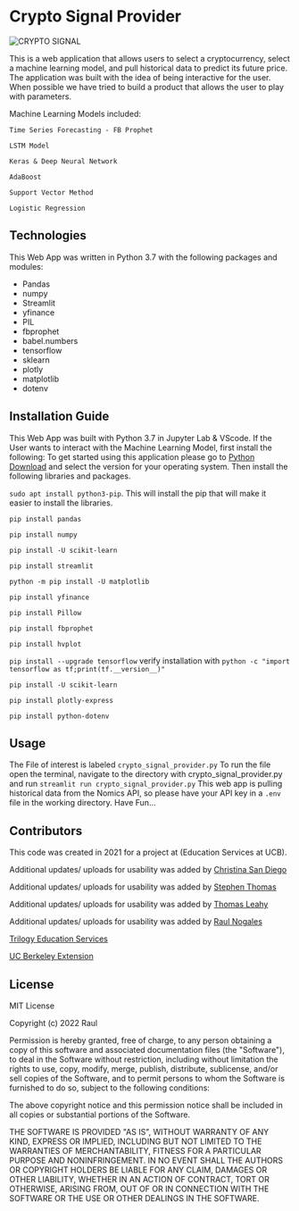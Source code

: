 # Crypto Signal Provider


![CRYPTO SIGNAL](images/crypto_image.jpg)


This is a web application that allows users to select a cryptocurrency, select a machine learning model, and pull historical data to predict its future price. The application was built with the idea of being interactive for the user. When possible we have tried to build a product that allows the user to play with parameters.  

Machine Learning Models included:

``` Time Series Forecasting - FB Prophet ```

``` LSTM Model ```

``` Keras & Deep Neural Network ```

``` AdaBoost ```

``` Support Vector Method ```

``` Logistic Regression ```


## Technologies

This Web App was written in Python 3.7 with the following packages and modules:

- Pandas
- numpy
- Streamlit
- yfinance
- PIL
- fbprophet
- babel.numbers
- tensorflow
- sklearn
- plotly
- matplotlib
- dotenv


## Installation Guide

This Web App was built with Python 3.7 in Jupyter Lab & VScode. If the User wants to interact with the Machine Learning Model, first install the following:
To get started using this application please go to [Python Download](https://www.python.org/downloads/) and select the version for your operating system. Then install the following libraries and packages.

``` sudo apt install python3-pip ```. This will install the pip that will make it easier to install the libraries.

``` pip install pandas ```

``` pip install numpy ```

``` pip install -U scikit-learn ```

``` pip install streamlit ```

``` python -m pip install -U matplotlib ```

``` pip install yfinance ```

``` pip install Pillow ```

``` pip install fbprophet ```

``` pip install hvplot ```

``` pip install --upgrade tensorflow ``` verify installation with ``` python -c "import tensorflow as tf;print(tf.__version__)" ```

``` pip install -U scikit-learn ```
  
``` pip install plotly-express ```

``` pip install python-dotenv ```


## Usage

The File of interest is labeled ``` crypto_signal_provider.py ```
To run the file open the terminal, navigate to the directory with crypto_signal_provider.py and run ``` streamlit run crypto_signal_provider.py ```
This web app is pulling historical data from the Nomics API, so please have your API key in a ``` .env ``` file in the working directory.
Have Fun...


## Contributors

This code was created in 2021 for a project at (Education Services at UCB). 

Additional updates/ uploads for usability was added by [Christina San Diego](mailto:cbuted@gmail.com)

Additional updates/ uploads for usability was added by [Stephen Thomas](mailto:stephenthomas43@gmail.com)

Additional updates/ uploads for usability was added by [Thomas Leahy](mailto:thomasleahy6@gmail.com)

Additional updates/ uploads for usability was added by [Raul Nogales](mailto:raul@nogalesfundmgmt.com)

[Trilogy Education Services](https://www.trilogyed.com/)

[UC Berkeley Extension ](https://extension.berkeley.edu/)


## License

MIT License

Copyright (c) 2022 Raul 

Permission is hereby granted, free of charge, to any person obtaining a copy
of this software and associated documentation files (the "Software"), to deal
in the Software without restriction, including without limitation the rights
to use, copy, modify, merge, publish, distribute, sublicense, and/or sell
copies of the Software, and to permit persons to whom the Software is
furnished to do so, subject to the following conditions:

The above copyright notice and this permission notice shall be included in all
copies or substantial portions of the Software.

THE SOFTWARE IS PROVIDED "AS IS", WITHOUT WARRANTY OF ANY KIND, EXPRESS OR
IMPLIED, INCLUDING BUT NOT LIMITED TO THE WARRANTIES OF MERCHANTABILITY,
FITNESS FOR A PARTICULAR PURPOSE AND NONINFRINGEMENT. IN NO EVENT SHALL THE
AUTHORS OR COPYRIGHT HOLDERS BE LIABLE FOR ANY CLAIM, DAMAGES OR OTHER
LIABILITY, WHETHER IN AN ACTION OF CONTRACT, TORT OR OTHERWISE, ARISING FROM,
OUT OF OR IN CONNECTION WITH THE SOFTWARE OR THE USE OR OTHER DEALINGS IN THE
SOFTWARE.



